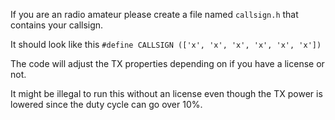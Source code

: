
If you are an radio amateur please create a file named `callsign.h` that contains your callsign.

It should look like this `#define CALLSIGN (['x', 'x', 'x', 'x', 'x', 'x'])`

The code will adjust the TX properties depending on if you have a license or not. 

It might be illegal to run this without an license even though the TX power is lowered since the duty cycle can go over 10%.